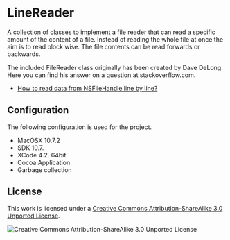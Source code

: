LineReader
==========

A collection of classes to implement a file reader that can read a specific amount 
of the content of a file. Instead of reading the whole file at once the aim is to 
read block wise. The file contents can be read forwards or backwards. 

The included FileReader class originally has been created by Dave DeLong. Here you 
can find his answer on a question at stackoverflow.com.

* [How to read data from NSFileHandle line by line?](http://stackoverflow.com/questions/3707427#3711079)

Configuration
-------------

The following configuration is used for the project.

* MacOSX 10.7.2
* SDK 10.7.
* XCode 4.2. 64bit
* Cocoa Application
* Garbage collection

License
-------
This work is licensed under a [Creative Commons Attribution-ShareAlike 3.0 Unported License](http://creativecommons.org/licenses/by-sa/3.0/).

![Creative Commons Attribution-ShareAlike 3.0 Unported License](http://i.creativecommons.org/l/by-sa/3.0/88x31.png "Creative Commons Attribution-ShareAlike 3.0 Unported License")